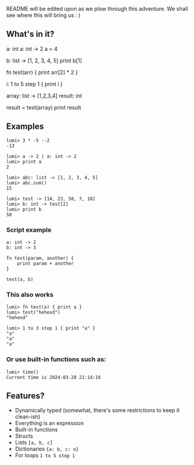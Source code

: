 README will be edited upon as we plow through this adventure.
We shall see where this will bring us : )

## What's in it?
a: int
a: int -> 2
a = 4

b: list -> [1, 2, 3, 4, 5]
print b[1]

fn test(arr) {
    print arr[2] * 2
}

i: 1 to 5 step 1 {
    print i
}

array: list -> [1,2,3,4]
result: int

result = test(array)
print result

## Examples

```
lumi> 3 * -5 --2
-13
```

```
lumi> a -> 2 | a: int -> 2
lumi> print a
2
```

```
lumi> abc: list -> [1, 2, 3, 4, 5]
lumi> abc.sum()
15
```

```
lumi> test -> [14, 23, 58, 7, 18]
lumi> b: int -> test[2]
lumi> print b
58
```

### Script example
```
a: int -> 2
b: int -> 3

fn test(param, another) {
    print param + another
}

test(a, b)
```

### This also works
```
lumi> fn test(a) { print a }
lumi> test("hehexd")
"hehexd"
```

```
lumi> 1 to 3 step 1 { print "a" }
"a"
"a"
"a"
```

### Or use built-in functions such as:
```
lumi> time()
Current time is 2024-03-28 21:14:16
```

## Features?
* Dynamically typed (somewhat, there's some restrictions to keep it clean-ish)
* Everything is an expression
* Built-in functions
* Structs
* Lists `[a, b, c]`
* Dictionaries `{a: b, c: e}`
* For loops `1 to 5 step 1`
